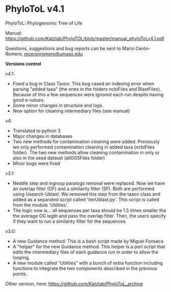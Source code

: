 # PhyloToL v4.1

PhyloToL: Phylogenomic Tree of Life

Manual: https://github.com/Katzlab/PhyloTOL/blob/master/manual_phyloToLv4.1.pdf

Questions, suggestions and bug reports can be sent to Mario Cerón-Romero, mceronromero@umass.edu

**Versions control**

v4.1:
- Fixed a bug in Class Taxon. This bug cased an indexing error when parsing "added taxa" (the ones in the folders ncbiFiles and BlastFiles). Because of this a few sequences were ignored each run despite having good e-values. 
- Some minor changes in structure and logs.
- New option for cleaning intermediary files (see manual) 

v4:
- Translated to python 3 
- Major changes in databases
- Two new methods for contamination cleaning were added. Previously we only performed contamination cleaning in added taxa (ncbiFiles folder). The two new methods allow cleaning contamination in only or also in the seed dataset (allOG5Files folder)
- Minor bugs were fixed

v3.1: 
- Neddle step and ingroup paralogs removal were replaced. Now we have an overlap filter (OF) and a similarity filter (SF). Both are performed using Usearch-Ublast. We removed this step from the taxon class and added as a separated script called 'iterUblast.py'. This script is called from the module 'Utilities'.
- The logic now is... all sequences per taxa should be 1.5 times smaller tha the average OG legth and pass the overlap filter. Then, the users specify if they want to run a similarity filter for the sequences.

v3.0:
- A new Guidance method: This is a bash script made by Miguel Fonseca
- A "helper" for the new Guidance method. This helper is a perl script that edits the intermediary files of each guidance run in order to allow the looping.
- A new module called "Utilities" with a bunch of extra function including functions to integrate the two components described in the previous points.  

Other version, here: https://github.com/Katzlab/PhyloToL_archive
